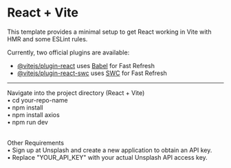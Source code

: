 # React + Vite

This template provides a minimal setup to get React working in Vite with HMR and some ESLint rules.

Currently, two official plugins are available:

- [@vitejs/plugin-react](https://github.com/vitejs/vite-plugin-react/blob/main/packages/plugin-react/README.md) uses [Babel](https://babeljs.io/) for Fast Refresh
- [@vitejs/plugin-react-swc](https://github.com/vitejs/vite-plugin-react-swc) uses [SWC](https://swc.rs/) for Fast Refresh

---
Navigate into the project directory (React + Vite) <br>
• cd your-repo-name<br>
• npm install<br>
• npm install axios<br>
• npm run dev<br><br>

Other Requirements<br>
• Sign up at Unsplash and create a new application to obtain an API key.<br>
• Replace "YOUR_API_KEY" with your actual Unsplash API access key.



